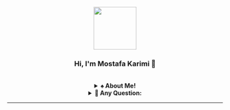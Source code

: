 <p align="center">
  <a href="https://mkarimi21.ir/">
    <img src='https://avataaars.io/?avatarStyle=Circle&topType=ShortHairShortWaved&accessoriesType=Prescription02&hairColor=Black&facialHairType=BeardLight&facialHairColor=Black&clotheType=Hoodie&clotheColor=Black&eyeType=Wink&eyebrowType=Default&mouthType=Smile&skinColor=Light' width="100" height="100">
  </a>
</p>
<h3 align="center">Hi, I'm Mostafa Karimi 👋</h3>
</br>



<details align="center">
<summary>
  <b>♠️ About Me! </b>
  </summary>
<p align="center">
  I'm MSc student in Optimization in Industrial Engineering, learning and interested in Artificial Intelligence (DL, ML, NND, and more), Supply Chain and Control project, and Financial Engineering.
  </br>
Skilled in Python (AI, ML, DL), MS Power BI, Tableau, MS Project, and Excel, and COMFAR.
  </br>
And I love to learn CEH, Sociology and Open Source Society.
</p>
</br>
</br>
[![Twitter Follow](https://img.shields.io/twitter/follow/MKarimi21?label=Follow&style=social)](https://twitter.com/mkarimi21)
-----

</details>

<details align="center">
<summary>
  <b>📌 Any Question: </b>
  </summary>

* 📧 [Email](mailto:mkarimi21@hotmail.com),
* 🔗 [LinkedIn](https://www.linkedin.com/in/mkarimi21/), 
* 💙 [Telegram](https://telegram.me/mkarimi21). 


</details>







-----


